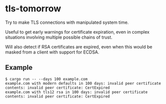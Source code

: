 tls-tomorrow
============

Try to make TLS connections with manipulated system time.

Useful to get early warnings for certificate expiration, even in complex
situations involving multiple possible chains of trust.

Will also detect if RSA certificates are expired, even when this would be
masked from a client with support for ECDSA.

Example
-------

```
$ cargo run -- --days 100 example.com
example.com with modern defaults in 100 days: invalid peer certificate contents: invalid peer certificate: CertExpired
example.com with tls12 rsa in 100 days: invalid peer certificate contents: invalid peer certificate: CertExpired
```
